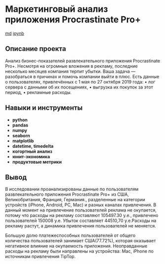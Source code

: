 # Маркетинговый анализ приложения Procrastinate Pro+

[md](https://github.com/aq2003/Portfolio/blob/main/Analyzing%20Texts/P13_Portfolio.md)    [ipynb](https://github.com/aq2003/Portfolio/blob/main/Analyzing%20Texts/P13_Portfolio.ipynb)

## Описание проекта

Анализ бизнес-показателей развлекательного приложения Procrastinate Pro+. Несмотря на огромные вложения в рекламу, последние несколько месяцев компания терпит убытки. Ваша задача — разобраться в причинах и помочь компании выйти в плюс.
Есть данные о пользователях, привлечённых с 1 мая по 27 октября 2019 года:
•	лог сервера с данными об их посещениях,
•	выгрузка их покупок за этот период,
•	рекламные расходы.

## Навыки и инструменты

- **python**
- **pandas**
- **numpy**
- **seaborn**
- **matplotlib**
- **datetime, timedelta**
- **когортный анализ**
- **юнит-экономика**
- **продуктовые метрики**

## Вывод

В исследовании проанализированы данные по пользователям развлекательного приложения Procrastinate Pro+ из США, Великобритания, Франция, Германия., разделенные на категории устройств (iPhone, Android, PC, Mac) и разных каналах привлечения. В данный момент на привлечение пользователей реклама не окупается, потому что расходы на рекламу составляют 105497.30 у.е., привлечено пользователей 150008 у.е. Убыток составляет 44510,70 у.е.Расходы на рекламу растут, а динамика привлечения пользователей не меняется.

Большую долю платежеспособных пользователей от общего количества пользователей занимает США(77.72%), которая оказывает негативное влияние на окупаемость приложения. Неоправданные расходы на рекламу были направлены на устройства: Mac, iPhone по источникам привлечения TipTop.